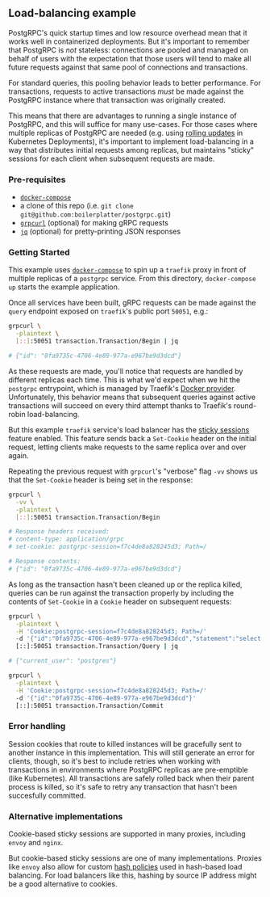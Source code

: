 ## Load-balancing example

PostgRPC's quick startup times and low resource overhead mean that it works well in containerized deployments. But it's important to remember that PostgRPC is _not_ stateless: connections are pooled and managed on behalf of users with the expectation that those users will tend to make all future requests against that same pool of connections and transactions.

For standard queries, this pooling behavior leads to better performance. For transactions, requests to active transactions _must_ be made against the PostgRPC instance where that transaction was originally created.

This means that there are advantages to running a single instance of PostgRPC, and this will suffice for many use-cases. For those cases where multiple replicas of PostgRPC are needed (e.g. using [rolling updates](https://kubernetes.io/docs/tutorials/kubernetes-basics/update/update-intro/) in Kubernetes Deployments), it's important to implement load-balancing in a way that distributes initial requests among replicas, but maintains "sticky" sessions for each client when subsequent requests are made.

### Pre-requisites

- [`docker-compose`](https://docs.docker.com/compose/)
- a clone of this repo (i.e. `git clone git@github.com:boilerplatter/postgrpc.git`)
- [`grpcurl`](https://github.com/fullstorydev/grpcurl) (optional) for making gRPC requests
- [`jq`](https://stedolan.github.io/jq/) (optional) for pretty-printing JSON responses

### Getting Started

This example uses [`docker-compose`](https://docs.docker.com/compose/) to spin up a `traefik` proxy in front of multiple replicas of a `postgrpc` service. From this directory, `docker-compose up` starts the example application.

Once all services have been built, gRPC requests can be made against the `query` endpoint exposed on `traefik`'s public port `50051`, e.g.:

```bash
grpcurl \
  -plaintext \
  [::]:50051 transaction.Transaction/Begin | jq

# {"id": "0fa9735c-4706-4e89-977a-e967be9d3dcd"}
```

As these requests are made, you'll notice that requests are handled by different replicas each time. This is what we'd expect when we hit the `postgrpc` entrypoint, which is managed by Traefik's [Docker provider](https://doc.traefik.io/traefik/routing/providers/docker/). Unfortunately, this behavior means that subsequent queries against active transactions will succeed on every third attempt thanks to Traefik's round-robin load-balancing.

But this example `traefik` service's load balancer has the [sticky sessions](https://doc.traefik.io/traefik/routing/services/#sticky-sessions) feature enabled. This feature sends back a `Set-Cookie` header on the initial request, letting clients make requests to the same replica over and over again.

Repeating the previous request with `grpcurl`'s "verbose" flag `-vv` shows us that the `Set-Cookie` header is being set in the response:

```bash
grpcurl \
  -vv \
  -plaintext \
  [::]:50051 transaction.Transaction/Begin

# Response headers received:
# content-type: application/grpc
# set-cookie: postgrpc-session=f7c4de8a828245d3; Path=/

# Response contents:
# {"id": "0fa9735c-4706-4e89-977a-e967be9d3dcd"}
```

As long as the transaction hasn't been cleaned up or the replica killed, queries can be run against the transaction properly by including the contents of `Set-Cookie` in a `Cookie` header on subsequent requests:

```bash
grpcurl \
  -plaintext \
  -H 'Cookie:postgrpc-session=f7c4de8a828245d3; Path=/'
  -d '{"id":"0fa9735c-4706-4e89-977a-e967be9d3dcd","statement":"select current_user"}'
  [::]:50051 transaction.Transaction/Query | jq

# {"current_user": "postgres"}

grpcurl \
  -plaintext \
  -H 'Cookie:postgrpc-session=f7c4de8a828245d3; Path=/'
  -d '{"id":"0fa9735c-4706-4e89-977a-e967be9d3dcd"}'
  [::]:50051 transaction.Transaction/Commit
```

### Error handling

Session cookies that route to killed instances will be gracefully sent to another instance in this implementation. This will still generate an error for clients, though, so it's best to include retries when working with transactions in environments where PostgRPC replicas are pre-emptible (like Kubernetes). All transactions are safely rolled back when their parent process is killed, so it's safe to retry any transaction that hasn't been succesfully committed.

### Alternative implementations

Cookie-based sticky sessions are supported in many proxies, including `envoy` and `nginx`.

But cookie-based sticky sessions are one of many implementations. Proxies like `envoy` also allow for custom [hash policies](https://www.envoyproxy.io/docs/envoy/v1.20.0/api-v3/config/route/v3/route_components.proto.html?highlight=hash_policy) used in hash-based load balancing. For load balancers like this, hashing by source IP address might be a good alternative to cookies.
